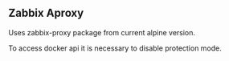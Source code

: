 ## Zabbix Aproxy

Uses zabbix-proxy package from current alpine version.

To access docker api it is necessary to disable protection mode.